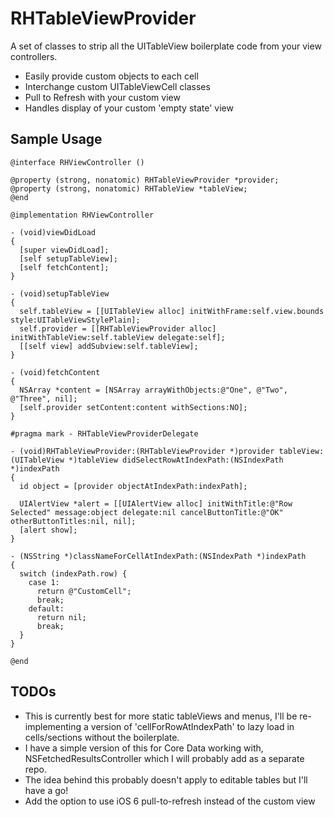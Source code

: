 RHTableViewProvider
===================

A set of classes to strip all the UITableView boilerplate code from your view controllers.

* Easily provide custom objects to each cell
* Interchange custom UITableViewCell classes
* Pull to Refresh with your custom view
* Handles display of your custom 'empty state' view

## Sample Usage

    @interface RHViewController ()

    @property (strong, nonatomic) RHTableViewProvider *provider;
    @property (strong, nonatomic) RHTableView *tableView;
    @end

    @implementation RHViewController

    - (void)viewDidLoad
    {
      [super viewDidLoad];
      [self setupTableView];
      [self fetchContent];
    }

    - (void)setupTableView
    {
      self.tableView = [[UITableView alloc] initWithFrame:self.view.bounds style:UITableViewStylePlain];
      self.provider = [[RHTableViewProvider alloc] initWithTableView:self.tableView delegate:self];
      [[self view] addSubview:self.tableView];
    }

    - (void)fetchContent
    {
      NSArray *content = [NSArray arrayWithObjects:@"One", @"Two", @"Three", nil];
      [self.provider setContent:content withSections:NO];
    }

    #pragma mark - RHTableViewProviderDelegate

    - (void)RHTableViewProvider:(RHTableViewProvider *)provider tableView:(UITableView *)tableView didSelectRowAtIndexPath:(NSIndexPath *)indexPath
    {
      id object = [provider objectAtIndexPath:indexPath];
      
      UIAlertView *alert = [[UIAlertView alloc] initWithTitle:@"Row Selected" message:object delegate:nil cancelButtonTitle:@"OK" otherButtonTitles:nil, nil];
      [alert show];
    }

    - (NSString *)classNameForCellAtIndexPath:(NSIndexPath *)indexPath
    {
      switch (indexPath.row) {
        case 1:
          return @"CustomCell";
          break;
        default:
          return nil;
          break;
      }
    }

    @end

## TODOs

* This is currently best for more static tableViews and menus, I'll be re-implementing a version of 'cellForRowAtIndexPath' to lazy load in cells/sections without the boilerplate.
* I have a simple version of this for Core Data working with, NSFetchedResultsController which I will probably add as a separate repo.
* The idea behind this probably doesn't apply to editable tables but I'll have a go!
* Add the option to use iOS 6 pull-to-refresh instead of the custom view